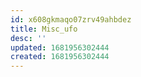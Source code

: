 ```yaml
---
id: x608gkmaqo07zrv49ahbdez
title: Misc_ufo
desc: ''
updated: 1681956302444
created: 1681956302444
---
```

